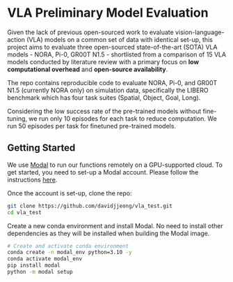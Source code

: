 # **VLA Preliminary Model Evaluation**
Given the lack of previous open-sourced work to evaluate vision-language-action (VLA) models on a common set of data with identical
set-up, this project aims to evaluate three open-sourced state-of-the-art (SOTA) VLA models - NORA, Pi-0, GR00T N1.5 - shortlisted from a comparison of 15 VLA models conducted by literature review with a primary focus on **low computational overhead** and **open-source availability**.

The repo contains reproducible code to evaluate NORA, Pi-0, and GR00T N1.5 (currently NORA only) on simulation data, specifically the LIBERO benchmark which has four task suites (Spatial, Object, Goal, Long).

Considering the low success rate of the pre-trained models without fine-tuning, we run only 10 episodes for each task to reduce computation. We run 50 episodes per task for finetuned pre-trained models.

## Getting Started
We use [Modal](https://modal.com/) to run our functions remotely on a GPU-supported cloud. To get started, you need to set-up a Modal account. Please follow the instructions [here](https://modal.com/signup).

Once the account is set-up, clone the repo:
```bash
git clone https://github.com/davidjjeong/vla_test.git
cd vla_test
```

Create a new conda environment and install Modal. No need to install other dependencies as they will be installed when building the Modal image.
```bash
# Create and activate conda environment
conda create -n modal_env python=3.10 -y
conda activate modal_env
pip install modal
python -m modal setup
```